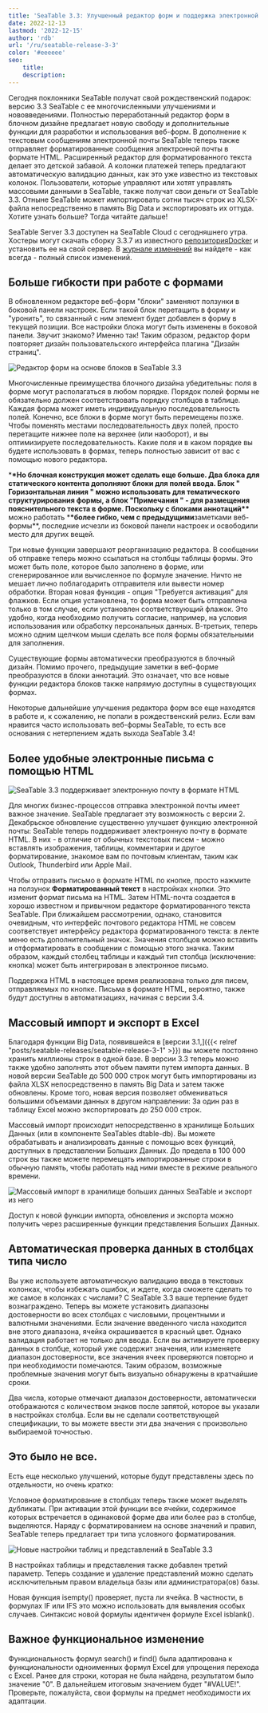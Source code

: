```yaml
---
title: 'SeaTable 3.3: Улучшенный редактор форм и поддержка электронной почты HTML'
date: 2022-12-13
lastmod: '2022-12-15'
author: 'rdb'
url: '/ru/seatable-release-3-3'
color: '#eeeeee'
seo:
    title:
    description:
---
```


Сегодня поклонники SeaTable получат свой рождественский подарок: версию 3.3 SeaTable с ее многочисленными улучшениями и нововведениями. Полностью переработанный редактор форм в блочном дизайне предлагает новую свободу и дополнительные функции для разработки и использования веб-форм. В дополнение к текстовым сообщениям электронной почты SeaTable теперь также отправляет форматированные сообщения электронной почты в формате HTML. Расширенный редактор для форматированного текста делает это детской забавой. А колонки платежей теперь предлагают автоматическую валидацию данных, как это уже известно из текстовых колонок. Пользователи, которые управляют или хотят управлять массовыми данными в SeaTable, также получат свои деньги от SeaTable 3.3. Отныне SeaTable может импортировать сотни тысяч строк из XLSX-файла непосредственно в память Big Data и экспортировать их оттуда. Хотите узнать больше? Тогда читайте дальше!

SeaTable Server 3.3 доступен на SeaTable Cloud с сегодняшнего утра. Хостеры могут скачать сборку 3.3.7 из известного [репозиторияDocker](https://hub.docker.com/r/seatable/seatable-enterprise) и установить ее на свой сервер. В [журнале изменений](https://seatable.io/docs/changelog/version-3-3/?lang=auto) вы найдете - как всегда - полный список изменений.

## Больше гибкости при работе с формами

В обновленном редакторе веб-форм "блоки" заменяют ползунки в боковой панели настроек. Если такой блок перетащить в форму и "уронить", то связанный с ним элемент будет добавлен в форму в текущей позиции. Все настройки блока могут быть изменены в боковой панели. Звучит знакомо? Именно так! Таким образом, редактор форм повторяет дизайн пользовательского интерфейса плагина "Дизайн страниц".

![Редактор форм на основе блоков в SeaTable 3.3](Form_Editor_Blockdesign.png)

Многочисленные преимущества блочного дизайна убедительны: поля в форме могут располагаться в любом порядке. Порядок полей формы не обязательно должен соответствовать порядку столбцов в таблице. Каждая форма может иметь индивидуальную последовательность полей. Конечно, все блоки в форме могут быть перемещены позже. Чтобы поменять местами последовательность двух полей, просто перетащите нижнее поле на верхнее (или наоборот), и вы оптимизируете последовательность. Какие поля и в каком порядке вы будете использовать в формах, теперь полностью зависит от вас с помощью нового редактора.

\***\*Но блочная конструкция может сделать еще больше. Два блока для статического контента дополняют блоки для полей ввода. Блок " **Горизонтальная линия** " можно использовать для тематического структурирования формы, а блок **"Примечания** " - для размещения пояснительного текста в форме. Поскольку с блоками аннотаций\*\*** можно работать \***\*более гибко, чем с предыдущими**заметками веб-формы\*\*, последние исчезли из боковой панели настроек и освободили место для других вещей.

Три новые функции завершают реорганизацию редактора. В сообщении об отправке теперь можно ссылаться на столбцы таблицы формы. Это может быть поле, которое было заполнено в форме, или сгенерированное или вычисленное по формуле значение. Ничто не мешает лично поблагодарить отправителя или вывести номер обработки. Вторая новая функция - опция "Требуется активация" для флажков. Если опция установлена, то форма может быть отправлена только в том случае, если установлен соответствующий флажок. Это удобно, когда необходимо получить согласие, например, на условия использования или обработку персональных данных. В-третьих, теперь можно одним щелчком мыши сделать все поля формы обязательными для заполнения.

Существующие формы автоматически преобразуются в блочный дизайн. Помимо прочего, предыдущие заметки в веб-форме преобразуются в блоки аннотаций. Это означает, что все новые функции редактора блоков также напрямую доступны в существующих формах.

Некоторые дальнейшие улучшения редактора форм все еще находятся в работе и, к сожалению, не попали в рождественский релиз. Если вам нравится часто использовать веб-формы SeaTable, то есть все основания с нетерпением ждать выхода SeaTable 3.4!

## Более удобные электронные письма с помощью HTML

![SeaTable 3.3 поддерживает электронную почту в формате HTML](HTML_Email_Support.png)

Для многих бизнес-процессов отправка электронной почты имеет важное значение. SeaTable предлагает эту возможность с версии 2. Декабрьское обновление существенно улучшает функцию электронной почты: SeaTable теперь поддерживает электронную почту в формате HTML. В них - в отличие от обычных текстовых писем - можно вставлять изображения, таблицы, комментарии и другое форматирование, знакомое вам по почтовым клиентам, таким как Outlook, Thunderbird или Apple Mail.

Чтобы отправить письмо в формате HTML по кнопке, просто нажмите на ползунок **Форматированный текст** в настройках кнопки. Это изменит формат письма на HTML. Затем HTML-почта создается в хорошо известном и привычном редакторе форматированного текста SeaTable. При ближайшем рассмотрении, однако, становится очевидным, что интерфейс почтового редактора HTML не совсем соответствует интерфейсу редактора форматированного текста: в ленте меню есть дополнительный значок. Значения столбцов можно вставить и отформатировать в сообщении с помощью этого значка. Таким образом, каждый столбец таблицы и каждый тип столбца (исключение: кнопка) может быть интегрирован в электронное письмо.

Поддержка HTML в настоящее время реализована только для писем, отправляемых по кнопке. Письма в формате HTML, вероятно, также будут доступны в автоматизациях, начиная с версии 3.4.

## Массовый импорт и экспорт в Excel

Благодаря функции Big Data, появившейся в [версии 3.1,]({{< relref "posts/seatable-releases/seatable-release-3-1" >}}) вы можете постоянно хранить миллионы строк в одной базе. В версии 3.3 теперь можно также удобно заполнять этот объем памяти путем импорта данных. В новой версии SeaTable до 500 000 строк могут быть импортированы из файла XLSX непосредственно в память Big Data и затем также обновлены. Кроме того, новая версия позволяет обмениваться большими объемами данных в другом направлении: За один раз в таблицу Excel можно экспортировать до 250 000 строк.

Массовый импорт происходит непосредственно в хранилище Больших Данных (или в компоненте SeaTables dtable-db). Вы можете обрабатывать и анализировать данные с помощью всех функций, доступных в представлении Больших Данных. До предела в 100 000 строк вы также можете перемещать импортированные строки в обычную память, чтобы работать над ними вместе в режиме реального времени.

![Массовый импорт в хранилище больших данных SeaTable и экспорт из него](Massimport_BigDataStorage.png)

Доступ к новой функции импорта, обновления и экспорта можно получить через расширенные функции представления Больших Данных.

## Автоматическая проверка данных в столбцах типа число

Вы уже используете автоматическую валидацию ввода в текстовых колонках, чтобы избежать ошибок, и ждете, когда сможете сделать то же самое в колонках с числами? С SeaTable 3.3 ваше терпение будет вознаграждено. Теперь вы можете установить диапазоны достоверности во всех столбцах с числовыми, процентными и валютными значениями. Если значение введенного числа находится вне этого диапазона, ячейка окрашивается в красный цвет. Однако валидация работает не только для ввода. Если вы активируете проверку данных в столбце, который уже содержит значения, или изменяете диапазон достоверности, все значения ячеек проверяются повторно и при необходимости помечаются. Таким образом, возможные проблемные значения могут быть визуально обнаружены в кратчайшие сроки.

Два числа, которые отмечают диапазон достоверности, автоматически отображаются с количеством знаков после запятой, которое вы указали в настройках столбца. Если вы не сделали соответствующей спецификации, то вы можете ввести эти два значения с произвольно выбираемой точностью.

## Это было не все.

Есть еще несколько улучшений, которые будут представлены здесь по отдельности, но очень кратко:

Условное форматирование в столбцах теперь также может выделять дубликаты. При активации этой функции все ячейки, содержимое которых встречается в одинаковой форме два или более раз в столбце, выделяются. Наряду с форматированием на основе значений и правил, SeaTable теперь предлагает три типа условного форматирования.

![Новые настройки таблиц и представлений в SeaTable 3.3](Table_View_Settings.png)

В настройках таблицы и представления также добавлен третий параметр. Теперь создание и удаление представлений можно сделать исключительным правом владельца базы или администратора(ов) базы.

Новая функция isempty() проверяет, пуста ли ячейка. В частности, в формулах IF или IFS это можно использовать для выявления особых случаев. Синтаксис новой формулы идентичен формуле Excel isblank().

## Важное функциональное изменение

Функциональность формул search() и find() была адаптирована к функциональности одноименных формул Excel для упрощения перехода с Excel. Ранее для строки, которая не была найдена, результатом было значение "0". В дальнейшем итоговым значением будет "#VALUE!". Проверьте, пожалуйста, свои формулы на предмет необходимости их адаптации.
